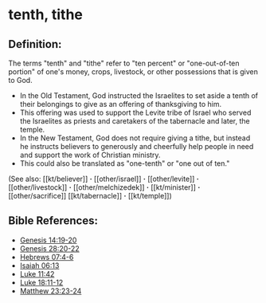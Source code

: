 # tenth, tithe #

## Definition: ##

The terms "tenth" and "tithe" refer to "ten percent" or "one-out-of-ten portion" of one's money, crops, livestock, or other possessions that is given to God.

* In the Old Testament, God instructed the Israelites to set aside a tenth of their belongings to give as an offering of thanksgiving to him.
* This offering was used to support the Levite tribe of Israel who served the Israelites as priests and caretakers of the tabernacle and later, the temple.
* In the New Testament, God does not require giving a tithe, but instead he instructs believers to generously and cheerfully help people in need and support the work of Christian ministry.
* This could also be translated as "one-tenth" or "one out of ten."

(See also: [[kt/believer]] **·** [[other/israel]] **·** [[other/levite]] **·** [[other/livestock]] **·** [[other/melchizedek]] **·** [[kt/minister]] **·** [[other/sacrifice]]  [[kt/tabernacle]] **·** [[kt/temple]])

## Bible References: ##

* [Genesis 14:19-20](en/tn/gen/help/14/19)
* [Genesis 28:20-22](en/tn/gen/help/28/20)
* [Hebrews 07:4-6](en/tn/heb/help/07/04)
* [Isaiah 06:13](en/tn/isa/help/06/13)
* [Luke 11:42](en/tn/luk/help/11/42)
* [Luke 18:11-12](en/tn/luk/help/18/11)
* [Matthew 23:23-24](en/tn/mat/help/23/23)